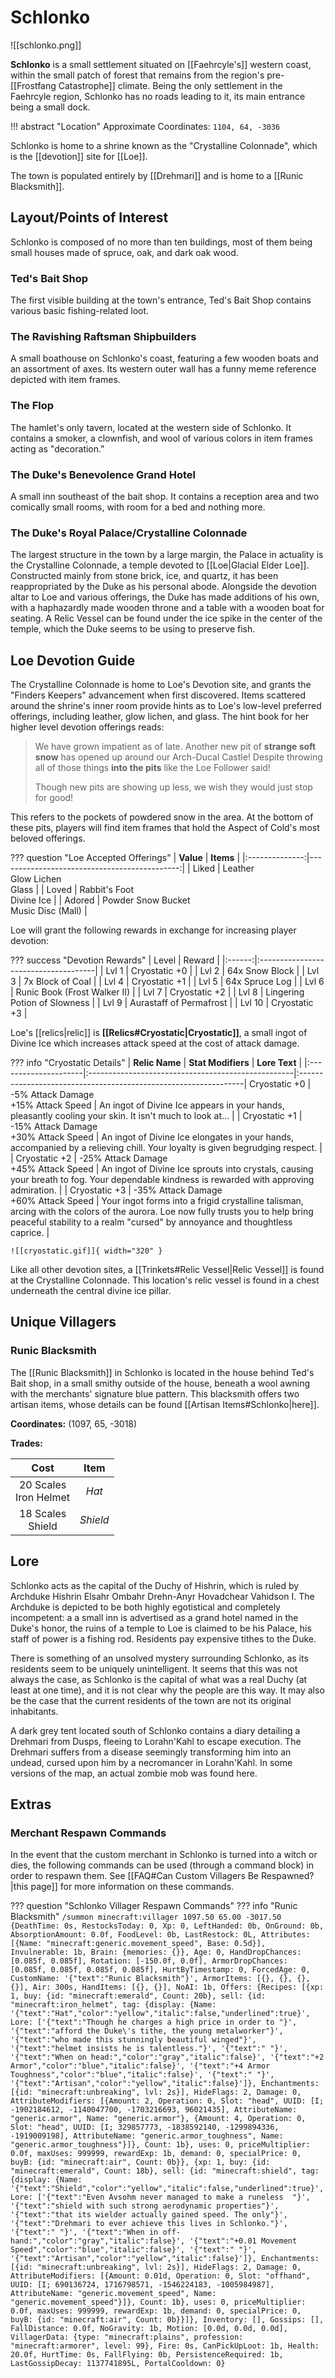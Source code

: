 # Schlonko

![[schlonko.png]]

**Schlonko** is a small settlement situated on [[Faehrcyle's]] western coast, within the small patch of forest that remains from the region's pre-[[Frostfang Catastrophe]] climate. Being the only settlement in the Faehrcyle region, Schlonko has no roads leading to it, its main entrance being a small dock.

!!! abstract "Location"
    Approximate Coordinates: `1104, 64, -3036`

Schlonko is home to a shrine known as the "Crystalline Colonnade", which is the [[devotion]] site for [[Loe]].

The town is populated entirely by [[Drehmari]] and is home to a [[Runic Blacksmith]].

## Layout/Points of Interest

Schlonko is composed of no more than ten buildings, most of them being small houses made of spruce, oak, and dark oak wood. 

### Ted's Bait Shop

The first visible building at the town's entrance, Ted's Bait Shop contains various basic fishing-related loot.

### The Ravishing Raftsman Shipbuilders

A small boathouse on Schlonko's coast, featuring a few wooden boats and an assortment of axes. Its western outer wall has a funny meme reference depicted with item frames.

### The Flop

The hamlet's only tavern, located at the western side of Schlonko. It contains a smoker, a clownfish, and wool of various colors in item frames acting as "decoration."

### The Duke's Benevolence Grand Hotel

A small inn southeast of the bait shop. It contains a reception area and two comically small rooms, with room for a bed and nothing more.

### The Duke's Royal Palace/Crystalline Colonnade

The largest structure in the town by a large margin, the Palace in actuality is the Crystalline Colonnade, a temple devoted to [[Loe|Glacial Elder Loe]]. Constructed mainly from stone brick, ice, and quartz, it has been reappropriated by the Duke as his personal abode. Alongside the devotion altar to Loe and various offerings, the Duke has made additions of his own, with a haphazardly made wooden throne and a table with a wooden boat for seating. A Relic Vessel can be found under the ice spike in the center of the temple, which the Duke seems to be using to preserve fish. 

## Loe Devotion Guide

The Crystalline Colonnade is home to Loe's Devotion site, and grants the "Finders Keepers" advancement when first discovered. Items scattered around the shrine's inner room provide hints as to Loe's low-level preferred offerings, including leather, glow lichen, and glass. The hint book for her higher level devotion offerings reads:

> We have grown impatient as of late. Another new pit of **strange soft snow** has opened up around our Arch-Ducal Castle! Despite throwing all of those things **into the pits** like the Loe Follower said!
>
> Though new pits are showing up less, we wish they would just stop for good!

This refers to the pockets of powdered snow in the area. At the bottom of these pits, players will find item frames that hold the Aspect of Cold's most beloved offerings.

??? question "Loe Accepted Offerings"
    | **Value**      | **Items**                                  |
    |:--------------:|---------------------------------------------:|
    | Liked          | Leather <br>Glow Lichen <br>Glass                |
    | Loved          | Rabbit's Foot <br>Divine Ice                     |
    | Adored         | Powder Snow Bucket <br>Music Disc (Mall)        |
    
Loe will grant the following rewards in exchange for increasing player devotion:

??? success "Devotion Rewards"
    | Level  | Reward                               |
    |:------:|:-------------------------------------|
    | Lvl 1  | Cryostatic +0                        |
    | Lvl 2  | 64x Snow Block                       |
    | Lvl 3  | 7x Block of Coal                     |
    | Lvl 4  | Cryostatic +1                        |
    | Lvl 5  | 64x Spruce Log                       |
    | Lvl 6  | Runic Book (Frost Walker II)         |
    | Lvl 7  | Cryostatic +2                        |
    | Lvl 8  | Lingering Potion of Slowness         |
    | Lvl 9  | Aurastaff of Permafrost              |
    | Lvl 10 | Cryostatic +3                        |

Loe's [[relics|relic]] is **[[Relics#Cryostatic|Cryostatic]]**, a small ingot of Divine Ice which increases attack speed at the cost of attack damage.

??? info "Cryostatic Details"
    | **Relic Name**       | **Stat Modifiers**                                 | **Lore Text**                                                   |
    |:---------------------|:---------------------------------------------------|:----------------------------------------------------------------|
     Cryostatic +0        | -5% Attack Damage <br>+15% Attack Speed             | An ingot of Divine Ice appears in your hands, pleasantly cooling your skin. It isn't much to look at... |
    | Cryostatic +1        | -15% Attack Damage <br>+30% Attack Speed           | An ingot of Divine Ice elongates in your hands, accompanied by a relieving chill. Your loyalty is given begrudging respect. |
    | Cryostatic +2        | -25% Attack Damage <br>+45% Attack Speed           | An ingot of Divine Ice sprouts into crystals, causing your breath to fog. Your dependable kindness is rewarded with approving admiration. |
    | Cryostatic +3        | -35% Attack Damage <br>+60% Attack Speed           | Your ingot forms into a frigid crystalline talisman, arcing with the colors of the aurora. Loe now fully trusts you to help bring peaceful stability to a realm "cursed" by annoyance and thoughtless caprice. |

    ![[cryostatic.gif]]{ width="320" }

Like all other devotion sites, a [[Trinkets#Relic Vessel|Relic Vessel]] is found at the Crystalline Colonnade. This location's relic vessel is found in a chest underneath the central divine ice pillar.

## Unique Villagers

### Runic Blacksmith

The [[Runic Blacksmith]] in Schlonko is located in the house behind Ted's Bait shop, in a small smithy outside of the house, beneath a wool awning with the merchants' signature blue pattern. This blacksmith offers two artisan items, whose details can be found [[Artisan Items#Schlonko|here]].

**Coordinates:** (1097, 65, -3018)

**Trades:**

|  **Cost**  | **Item** |
|:----------:|:---------------------------:|
| 20 Scales <br> Iron Helmet | *Hat* |
| 18 Scales <br> Shield | *Shield* |

## Lore

Schlonko acts as the capital of the Duchy of Hishrin, which is ruled by Archduke Hishrin Elsahr Ombahr Drehn-Anyr Hovadchear Vahidson I. The Archduke is depicted to be both highly egotistical and completely incompetent: a a small inn is advertised as a grand hotel named in the Duke's honor, the ruins of a temple to Loe is claimed to be his Palace, his staff of power is a fishing rod. Residents pay expensive tithes to the Duke.

There is something of an unsolved mystery surrounding Schlonko, as its residents seem to be uniquely unintelligent. It seems that this was not always the case, as Schlonko is the capital of what was a real Duchy (at least at one time), and it is not clear why the people are this way. It may also be the case that the current residents of the town are not its original inhabitants.

A dark grey tent located south of Schlonko contains a diary detailing a Drehmari from Dusps, fleeing to Lorahn'Kahl to escape execution. The Drehmari suffers from a disease seemingly transforming him into an undead, cursed upon him by a necromancer in Lorahn'Kahl. In some versions of the map, an actual zombie mob was found here.

## Extras

### Merchant Respawn Commands

In the event that the custom merchant in Schlonko is turned into a witch or dies, the following commands can be used (through a command block) in order to respawn them. See [[FAQ#Can Custom Villagers Be Respawned?|this page]] for more information on these commands.

??? question "Schlonko Villager Respawn Commands"
    ??? info "Runic Blacksmith"
        `/summon minecraft:villager 1097.50 65.00 -3017.50 {DeathTime: 0s, RestocksToday: 0, Xp: 0, LeftHanded: 0b, OnGround: 0b, AbsorptionAmount: 0.0f, FoodLevel: 0b, LastRestock: 0L, Attributes: [{Name: "minecraft:generic.movement_speed", Base: 0.5d}], Invulnerable: 1b, Brain: {memories: {}}, Age: 0, HandDropChances: [0.085f, 0.085f], Rotation: [-150.0f, 0.0f], ArmorDropChances: [0.085f, 0.085f, 0.085f, 0.085f], HurtByTimestamp: 0, ForcedAge: 0, CustomName: '{"text":"Runic Blacksmith"}', ArmorItems: [{}, {}, {}, {}], Air: 300s, HandItems: [{}, {}], NoAI: 1b, Offers: {Recipes: [{xp: 1, buy: {id: "minecraft:emerald", Count: 20b}, sell: {id: "minecraft:iron_helmet", tag: {display: {Name: '{"text":"Hat","color":"yellow","italic":false,"underlined":true}', Lore: ['{"text":"Though he charges a high price in order to "}', '{"text":"afford the Duke\'s tithe, the young metalworker"}', '{"text":"who made this stunningly beautiful winged"}', '{"text":"helmet insists he is talentless."}', '{"text":" "}', '{"text":"When on head:","color":"gray","italic":false}', '{"text":"+2 Armor","color":"blue","italic":false}', '{"text":"+4 Armor Toughness","color":"blue","italic":false}', '{"text":" "}', '{"text":"Artisan","color":"yellow","italic":false}']}, Enchantments: [{id: "minecraft:unbreaking", lvl: 2s}], HideFlags: 2, Damage: 0, AttributeModifiers: [{Amount: 2, Operation: 0, Slot: "head", UUID: [I; -1902184612, -1140047700, -1703216693, 96021435], AttributeName: "generic.armor", Name: "generic.armor"}, {Amount: 4, Operation: 0, Slot: "head", UUID: [I; 329857773, -1838592140, -1299894336, -1919009198], AttributeName: "generic.armor_toughness", Name: "generic.armor_toughness"}]}, Count: 1b}, uses: 0, priceMultiplier: 0.0f, maxUses: 999999, rewardExp: 1b, demand: 0, specialPrice: 0, buyB: {id: "minecraft:air", Count: 0b}}, {xp: 1, buy: {id: "minecraft:emerald", Count: 18b}, sell: {id: "minecraft:shield", tag: {display: {Name: '{"text":"Shield","color":"yellow","italic":false,"underlined":true}', Lore: ['{"text":"Even Avsohm never managed to make a runeless  "}', '{"text":"shield with such strong aerodynamic properties"}', '{"text":"that its wielder actually gained speed. The only"}', '{"text":"Drehmari to ever achieve this lives in Schlonko."}', '{"text":" "}', '{"text":"When in off-hand:","color":"gray","italic":false}', '{"text":"+0.01 Movement Speed","color":"blue","italic":false}', '{"text":" "}', '{"text":"Artisan","color":"yellow","italic":false}']}, Enchantments: [{id: "minecraft:unbreaking", lvl: 2s}], HideFlags: 2, Damage: 0, AttributeModifiers: [{Amount: 0.01d, Operation: 0, Slot: "offhand", UUID: [I; 690136724, 1716798571, -1546224183, -1005984987], AttributeName: "generic.movement_speed", Name: "generic.movement_speed"}]}, Count: 1b}, uses: 0, priceMultiplier: 0.0f, maxUses: 999999, rewardExp: 1b, demand: 0, specialPrice: 0, buyB: {id: "minecraft:air", Count: 0b}}]}, Inventory: [], Gossips: [], FallDistance: 0.0f, NoGravity: 1b, Motion: [0.0d, 0.0d, 0.0d], VillagerData: {type: "minecraft:plains", profession: "minecraft:armorer", level: 99}, Fire: 0s, CanPickUpLoot: 1b, Health: 20.0f, HurtTime: 0s, FallFlying: 0b, PersistenceRequired: 1b, LastGossipDecay: 1137741895L, PortalCooldown: 0}`